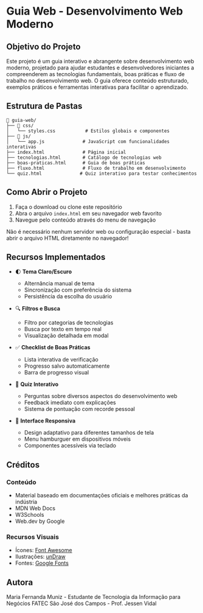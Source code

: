 # Guia Web - Desenvolvimento Web Moderno

## Objetivo do Projeto

Este projeto é um guia interativo e abrangente sobre desenvolvimento web moderno, projetado para ajudar estudantes e desenvolvedores iniciantes a compreenderem as tecnologias fundamentais, boas práticas e fluxo de trabalho no desenvolvimento web. O guia oferece conteúdo estruturado, exemplos práticos e ferramentas interativas para facilitar o aprendizado.

## Estrutura de Pastas

```
📁 guia-web/
├── 📁 css/
│   └── styles.css           # Estilos globais e componentes
├── 📁 js/
│   └── app.js              # JavaScript com funcionalidades interativas
├── index.html              # Página inicial
├── tecnologias.html        # Catálogo de tecnologias web
├── boas-praticas.html      # Guia de boas práticas
├── fluxo.html              # Fluxo de trabalho em desenvolvimento
└── quiz.html              # Quiz interativo para testar conhecimentos
```

## Como Abrir o Projeto

1. Faça o download ou clone este repositório
2. Abra o arquivo `index.html` em seu navegador web favorito
3. Navegue pelo conteúdo através do menu de navegação

Não é necessário nenhum servidor web ou configuração especial - basta abrir o arquivo HTML diretamente no navegador!

## Recursos Implementados

- 🌓 **Tema Claro/Escuro**
  - Alternância manual de tema
  - Sincronização com preferência do sistema
  - Persistência da escolha do usuário

- 🔍 **Filtros e Busca**
  - Filtro por categorias de tecnologias
  - Busca por texto em tempo real
  - Visualização detalhada em modal

- ✅ **Checklist de Boas Práticas**
  - Lista interativa de verificação
  - Progresso salvo automaticamente
  - Barra de progresso visual

- 📝 **Quiz Interativo**
  - Perguntas sobre diversos aspectos do desenvolvimento web
  - Feedback imediato com explicações
  - Sistema de pontuação com recorde pessoal

- 🎨 **Interface Responsiva**
  - Design adaptativo para diferentes tamanhos de tela
  - Menu hamburguer em dispositivos móveis
  - Componentes acessíveis via teclado

## Créditos

### Conteúdo
- Material baseado em documentações oficiais e melhores práticas da indústria
- MDN Web Docs
- W3Schools
- Web.dev by Google

### Recursos Visuais
- Ícones: [Font Awesome](https://fontawesome.com)
- Ilustrações: [unDraw](https://undraw.co)
- Fontes: [Google Fonts](https://fonts.google.com)

## Autora

Maria Fernanda Muniz - Estudante de Tecnologia da Informação para Negócios
FATEC São José dos Campos - Prof. Jessen Vidal
